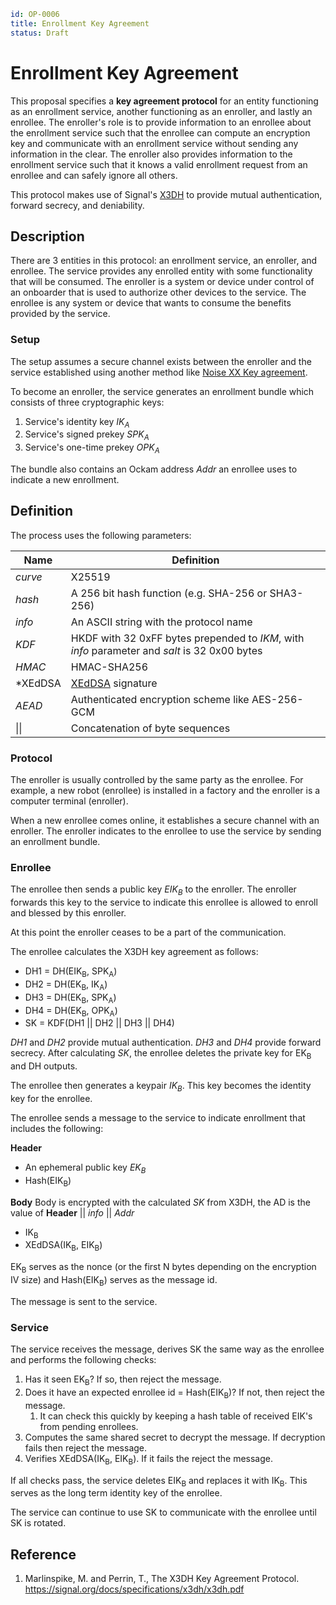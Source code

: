 ```yaml
id: OP-0006
title: Enrollment Key Agreement
status: Draft
```

# Enrollment Key Agreement

This proposal specifies a __key agreement protocol__ for an entity functioning
as an enrollment service, another functioning as an enroller, and lastly an
enrollee. The enroller's role is to provide information to an enrollee about the
enrollment service such that the enrollee can compute an encryption key
and communicate with an enrollment service without sending any information
in the clear. The enroller also provides information to the enrollment service
such that it knows a valid enrollment request from an enrollee and can safely
ignore all others.

This protocol makes use of Signal's [X3DH](https://signal.org/docs/specifications/x3dh/)
to provide mutual authentication, forward secrecy, and deniability.


## Description

There are 3 entities in this protocol: an enrollment service, an enroller,
and enrollee. The service provides any enrolled entity with some functionality
that will be consumed. The enroller is a system or device under control of
an onboarder that is used to authorize other devices to the service.
The enrollee is any system or device that wants to consume the benefits provided
by the service.

### Setup

The setup assumes a secure channel exists between the enroller and the service
established using another method like [Noise XX Key agreement](../0003-key-agreement-xx).

To become an enroller, the service generates an enrollment bundle which consists
of three cryptographic keys:

1. Service's identity key *IK<sub>A</sub>*
1. Service's signed prekey *SPK<sub>A</sub>*
1. Service's one-time prekey *OPK<sub>A</sub>*

The bundle also contains an Ockam address *Addr* an enrollee uses to indicate a new enrollment.

## Definition

The process uses the following parameters:


| **Name** | **Definition** |
| ---------| --------------- |
| *curve* | X25519 |
| *hash* | A 256 bit hash function (e.g. SHA-256 or SHA3-256) |
| *info* | An ASCII string with the protocol name |
| *KDF* | HKDF with 32 0xFF bytes prepended to *IKM*, with *info* parameter and *salt* is 32 0x00 bytes |
| *HMAC* | HMAC-SHA256 |
| *XEdDSA | [XEdDSA](https://signal.org/docs/specifications/xeddsa/) signature |
| *AEAD* | Authenticated encryption scheme like AES-256-GCM |
| \|\| | Concatenation of byte sequences |

### Protocol

The enroller is usually controlled by the same party as the enrollee. For example, a new robot (enrollee)
is installed in a factory and the enroller is a computer terminal (enroller).

When a new enrollee comes online, it establishes a secure channel with an enroller.
The enroller indicates to the enrollee to use the service by sending an enrollment bundle.

### Enrollee 

The enrollee then sends a public key *EIK<sub>B</sub>* to the enroller. The enroller forwards
this key to the service to indicate this enrollee is allowed to enroll and blessed by this enroller.

At this point the enroller ceases to be a part of the communication.

The enrollee calculates the X3DH key agreement as follows:

- DH1 = DH(EIK<sub>B</sub>, SPK<sub>A</sub>)
- DH2 = DH(EK<sub>B</sub>, IK<sub>A</sub>)
- DH3 = DH(EK<sub>B</sub>, SPK<sub>A</sub>)
- DH4 = DH(EK<sub>B</sub>, OPK<sub>A</sub>)
- SK = KDF(DH1 || DH2 || DH3 || DH4)

*DH1* and *DH2* provide mutual authentication. *DH3* and *DH4* provide forward secrecy.
After calculating *SK*, the enrollee deletes the private key for EK<sub>B</sub> and DH outputs.

The enrollee then generates a keypair *IK<sub>B</sub>*. This key becomes the identity key for the enrollee.

The enrollee sends a message to the service to indicate enrollment that includes the following:

**Header**

- An ephemeral public key *EK<sub>B</sub>*
- Hash(EIK<sub>B</sub>)

**Body**
Body is encrypted with the calculated *SK* from X3DH, the AD is the value of **Header** || *info* || *Addr*

- IK<sub>B</sub>
- XEdDSA(IK<sub>B</sub>, EIK<sub>B</sub>)

EK<sub>B</sub> serves as the nonce (or the first N bytes depending on the encryption IV size) and Hash(EIK<sub>B</sub>) serves as the message id.

The message is sent to the service.

### Service

The service receives the message, derives SK the same way as the enrollee and performs the following checks:

1. Has it seen EK<sub>B</sub>? If so, then reject the message.
1. Does it have an expected enrollee id = Hash(EIK<sub>B</sub>)? If not, then reject the message.
    1. It can check this quickly by keeping a hash table of received EIK's from pending enrollees.
1. Computes the same shared secret to decrypt the message. If decryption fails then reject the message.
1. Verifies XEdDSA(IK<sub>B</sub>, EIK<sub>B</sub>). If it fails the reject the message.

If all checks pass, the service deletes EIK<sub>B</sub> and replaces it with IK<sub>B</sub>.
This serves as the long term identity key of the enrollee.

The service can continue to use SK to communicate with the enrollee until SK is rotated.

## Reference

1. <span id="reference-3"></span>Marlinspike, M. and Perrin, T.,
The X3DH Key Agreement Protocol. <br/>
https://signal.org/docs/specifications/x3dh/x3dh.pdf
